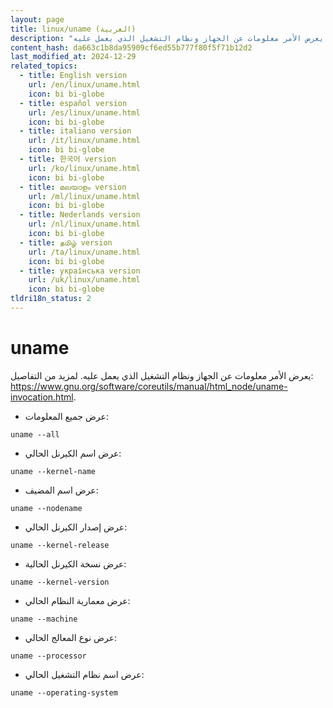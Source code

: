 ```yaml
---
layout: page
title: linux/uname (العربية)
description: "يعرض الأمر معلومات عن الجهاز ونظام التشغيل الذي يعمل عليه."
content_hash: da663c1b8da95909cf6ed55b777f80f5f71b12d2
last_modified_at: 2024-12-29
related_topics:
  - title: English version
    url: /en/linux/uname.html
    icon: bi bi-globe
  - title: español version
    url: /es/linux/uname.html
    icon: bi bi-globe
  - title: italiano version
    url: /it/linux/uname.html
    icon: bi bi-globe
  - title: 한국어 version
    url: /ko/linux/uname.html
    icon: bi bi-globe
  - title: മലയാളം version
    url: /ml/linux/uname.html
    icon: bi bi-globe
  - title: Nederlands version
    url: /nl/linux/uname.html
    icon: bi bi-globe
  - title: தமிழ் version
    url: /ta/linux/uname.html
    icon: bi bi-globe
  - title: українська version
    url: /uk/linux/uname.html
    icon: bi bi-globe
tldri18n_status: 2
---
```

# uname

يعرض الأمر معلومات عن الجهاز ونظام التشغيل الذي يعمل عليه.
لمزيد من التفاصيل: <https://www.gnu.org/software/coreutils/manual/html_node/uname-invocation.html>.

- عرض جميع المعلومات:

`uname --all`

- عرض اسم الكيرنل الحالي:

`uname --kernel-name`

- عرض اسم المضيف:

`uname --nodename`

- عرض إصدار الكيرنل الحالي:

`uname --kernel-release`

- عرض نسخة الكيرنل الحالية:

`uname --kernel-version`

- عرض معمارية النظام الحالي:

`uname --machine`

- عرض نوع المعالج الحالي:

`uname --processor`

- عرض اسم نظام التشغيل الحالي:

`uname --operating-system`
